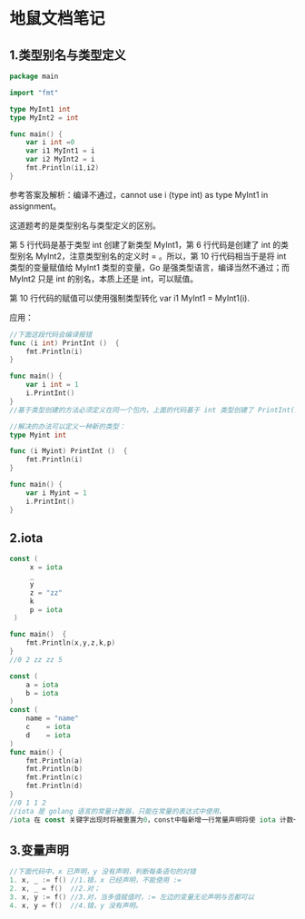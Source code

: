 # 地鼠文档笔记

## 1.类型别名与类型定义

```go
package main

import "fmt"

type MyInt1 int
type MyInt2 = int

func main() {
    var i int =0
    var i1 MyInt1 = i 
    var i2 MyInt2 = i
    fmt.Println(i1,i2)
}
```

参考答案及解析：编译不通过，cannot use i (type int) as type MyInt1 in assignment。

这道题考的是类型别名与类型定义的区别。

第 5 行代码是基于类型 int 创建了新类型 MyInt1，第 6 行代码是创建了 int 的类型别名 MyInt2，注意类型别名的定义时 = 。所以，第 10 行代码相当于是将 int 类型的变量赋值给 MyInt1 类型的变量，Go 是强类型语言，编译当然不通过；而 MyInt2 只是 int 的别名，本质上还是 int，可以赋值。

第 10 行代码的赋值可以使用强制类型转化 var i1 MyInt1 = MyInt1(i).

应用：

```go
//下面这段代码会编译报错
func (i int) PrintInt ()  {
    fmt.Println(i)
}

func main() {
    var i int = 1
    i.PrintInt()
}
//基于类型创建的方法必须定义在同一个包内，上面的代码基于 int 类型创建了 PrintInt() 方法，由于 int 类型和方法 PrintInt() 定义在不同的包内，所以编译出错。

//解决的办法可以定义一种新的类型：
type Myint int

func (i Myint) PrintInt ()  {
    fmt.Println(i)
}

func main() {
    var i Myint = 1
    i.PrintInt()
}
```

## 2.iota

```go
const (
     x = iota
     _
     y
     z = "zz"
     k 
     p = iota
 )

func main()  {
    fmt.Println(x,y,z,k,p)
}
//0 2 zz zz 5

const (
    a = iota
    b = iota
)
const (
    name = "name"
    c    = iota
    d    = iota
)
func main() {
    fmt.Println(a)
    fmt.Println(b)
    fmt.Println(c)
    fmt.Println(d)
}
//0 1 1 2
//iota 是 golang 语言的常量计数器，只能在常量的表达式中使用。
/iota 在 const 关键字出现时将被重置为0，const中每新增一行常量声明将使 iota 计数一次。
```

## 3.变量声明

```go
//下面代码中，x 已声明，y 没有声明，判断每条语句的对错
1. x, _ := f() //1.错，x 已经声明，不能使用 :=
2. x, _ = f()  //2.对；
3. x, y := f() //3.对，当多值赋值时，:= 左边的变量无论声明与否都可以
4. x, y = f()  //4.错，y 没有声明。
```